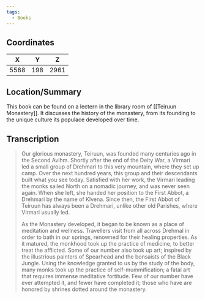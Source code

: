 ```yaml
---
tags:
  - Books
---
```


## Coordinates
| **X** | **Y** | **Z** |
| :---: | :---: | :---: |
| 5568  |  198  | 2961  |

## Location/Summary
This book can be found on a lectern in the library room of [[Teiruun Monastery]]. It discusses the history of the monastery, from its founding to the unique culture its populace developed over time.

## Transcription
> Our glorious monastery, Teiruun, was founded many centuries ago in the Second Avihm. Shortly after the end of the Deity War, a Virmari led a small group of Drehmari to this very mountain, where they set up camp. Over the next hundred years, this group and their descendants built what you see today. Satisfied with her work, the Virmari leading the monks sailed North on a nomadic journey, and was never seen again. When she left, she handed her position to the First Abbot, a Drehmari by the name of Klvena. Since then, the First Abbot of Teiruun has always been a Drehmari, unlike other old Parishes, where Virmari usually led.
>
> As the Monastery developed, it began to be known as a place of meditation and wellness. Travellers visit from all across Drehmal in order to bath in our springs, renowned for their healing properties. As it matured, the monkhood took up the practice of medicine, to better treat the afflicted. Some of our number also took up art; inspired by the illustrious painters of Spearhead and the bonsaists of the Black Jungle. Using the knowledge granted to us by the study of the body, many monks took up the practice of self-mummification; a fatal art that requires immense meditative fortitude. Few of our number have ever attempted it, and fewer have completed it; those who have are honored by shrines dotted around the monastery.

